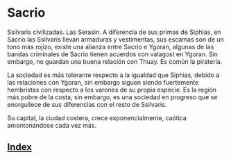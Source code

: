 # Sacrio

Ssilvaris civilizadas. Las Serasin. A diferencia de sus primas de Siphias, en Sacrio las Ssilvaris llevan armaduras y vestimentas, sus escamas son de un tono más rojizo, existe una alianza entre Sacrio e Ygoran, algunas de las bandas criminales de Sacrio tienen acuerdos con valagost en Ygoran. Sin embargo, no guardan una buena relación con Thuay. Es común la piratería.

La sociedad es más tolerante respecto a la igualdad que Siphias, debido a las relaciones con Ygoran, sin embargo siguen siendo fuertemente hembristas con respecto a los varones de su propia especie. Es la región más pobre de la costa, sin embargo, es una sociedad en progreso que se enorgullece de sus diferencias con el resto de Ssilvaris.

Su capital, la ciudad costera, crece exponencialmente, caótica amontonándose cada vez más.

## [Index](./README.md)